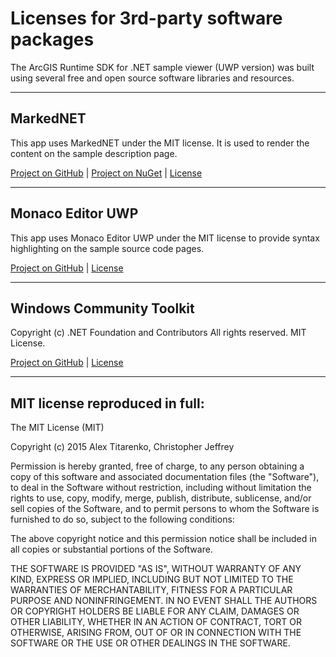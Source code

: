 ﻿# Licenses for 3rd-party software packages

The ArcGIS Runtime SDK for .NET sample viewer (UWP version) was built using several free and open source software libraries and resources. 

----

## MarkedNET

This app uses MarkedNET under the MIT license. It is used to render the content on the sample description page.

[Project on GitHub](https://github.com/T-Alex/MarkedNet) | [Project on NuGet](https://www.nuget.org/packages/MarkedNet/) | [License](https://github.com/T-Alex/MarkedNet/blob/master/LICENSE.md)

----

## Monaco Editor UWP

This app uses Monaco Editor UWP under the MIT license to provide syntax highlighting on the sample source code pages.

[Project on GitHub](https://github.com/hawkerm/monaco-editor-uwp) | [License](https://licenses.nuget.org/MIT)

----

## Windows Community Toolkit

Copyright (c) .NET Foundation and Contributors
All rights reserved. MIT License.

[Project on GitHub](https://github.com/windows-toolkit/WindowsCommunityToolkit) | [License](https://github.com/windows-toolkit/WindowsCommunityToolkit/blob/master/license.md)

----

## MIT license reproduced in full:

The MIT License (MIT)

Copyright (c) 2015 Alex Titarenko, Christopher Jeffrey

Permission is hereby granted, free of charge, to any person obtaining a copy
of this software and associated documentation files (the "Software"), to deal
in the Software without restriction, including without limitation the rights
to use, copy, modify, merge, publish, distribute, sublicense, and/or sell
copies of the Software, and to permit persons to whom the Software is
furnished to do so, subject to the following conditions:

The above copyright notice and this permission notice shall be included in all
copies or substantial portions of the Software.

THE SOFTWARE IS PROVIDED "AS IS", WITHOUT WARRANTY OF ANY KIND, EXPRESS OR
IMPLIED, INCLUDING BUT NOT LIMITED TO THE WARRANTIES OF MERCHANTABILITY,
FITNESS FOR A PARTICULAR PURPOSE AND NONINFRINGEMENT. IN NO EVENT SHALL THE
AUTHORS OR COPYRIGHT HOLDERS BE LIABLE FOR ANY CLAIM, DAMAGES OR OTHER
LIABILITY, WHETHER IN AN ACTION OF CONTRACT, TORT OR OTHERWISE, ARISING FROM,
OUT OF OR IN CONNECTION WITH THE SOFTWARE OR THE USE OR OTHER DEALINGS IN THE
SOFTWARE.